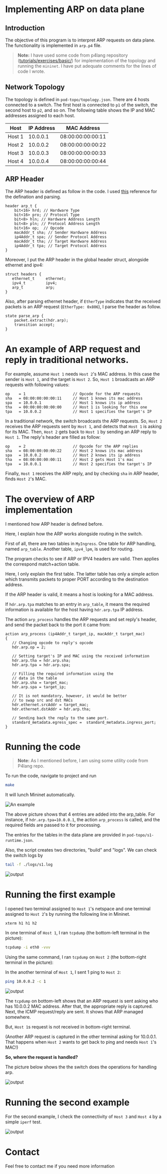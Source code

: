 # Implementing ARP on data plane

## Introduction

The objective of this program is to interpret ARP requests on data plane. The functionality is implemented in `arp.p4` file.

> **Note:** I have used some code from p4lang repository ([tutorials/exercises/basic/](https://github.com/p4lang/tutorials/tree/master/exercises/basic)) for implementation of the topology and running the `mininet`. I have put adequate comments for the lines of code I wrote.



## Network Topology
The topology is defined in `pod-topo/topology.json`. There are 4 hosts connected to a switch. The first host is connected to `p1` of the switch, the second host to `p2`, and so on. The following table shows the IP and MAC addresses assigned to each host.

| Host            | IP Address      | MAC Address     |
| --------------  | -------------   | -------------   | 
| Host 1          | 10.0.0.1        | 08:00:00:00:00:11|
| Host 2          | 10.0.0.2        | 08:00:00:00:00:22|
| Host 3          | 10.0.0.3        | 08:00:00:00:00:33|
| Host 4          | 10.0.0.4        | 08:00:00:00:00:44|



## ARP Header

The ARP header is defined as follow in the code.
I used [this](https://forum.p4.org/t/how-define-the-arp-header-in-the-p4-program/584/3) reference for the defination and parsing.
```
header arp_t {
    bit<16> hrd; // Hardware Type
    bit<16> pro; // Protocol Type
    bit<8> hln; // Hardware Address Length
    bit<8> pln; // Protocol Address Length
    bit<16> op;  // Opcode
    macAddr_t sha; // Sender Hardware Address
    ip4Addr_t spa; // Sender Protocol Address
    macAddr_t tha; // Target Hardware Address
    ip4Addr_t tpa; // Target Protocol Address
}
```

Moreover, I put the ARP header in the global header struct, alongside ethernet and ipv4:
```
struct headers {
   ethernet_t     ethernet;
   ipv4_t         ipv4;
   arp_t          arp;
}
```

Also, after parsing ethernet header, if ``EtherType`` indicates that the received packets is an ARP request (`EtherType: 0x806`), I parse the header as follow.
```
state parse_arp {
    packet.extract(hdr.arp);
    transition accept;
}
```



# An example of ARP request and reply in traditional networks.

For example, assume `Host 1` needs `Host 2`'s MAC address. In this case the sender is `Host 1`, and the target is `Host 2`.
So, `Host 1` broadcasts an ARP requests with following values:
```
op    = 1                     // Opcode for the ARP requests
sha   = 08:00:00:00:00:11     // Host 1 knows its mac address
spa   = 10.0.0.1              // Host 1 knows its ip address
tha   = 00:00:00:00:00:00     // Host 1 is looking for this one
tpa   = 10.0.0.2              // Host 1 specifies the target's IP
```

In a traditional network, the switch broadcasts the ARP requests. So, `Host 2` receives the ARP requests sent by `Host 1`, and detects that `Host 1` is asking for its MAC. Then, `Host 2` gets back to `Host 1` by sending an ARP reply to `Host 1`. The reply's header are filled as follow:
```
op    = 2                     // Opcode for the ARP replies
sha   = 08:00:00:00:00:22     // Host 2 knows its mac address
spa   = 10.0.0.2              // Host 2 knows its ip address
tha   = 08:00:00:00:00:11     // Host 2 gets Host 1's mac 
tpa   = 10.0.0.1              // Host 2 specifies the target's IP
```

Finally, `Host 1` receives the ARP reply, and by checking `sha` in ARP header, finds `Host 2`'s MAC.


# The overview of ARP implementation
I mentioned how ARP header is defined before.

Here, I explain how the ARP works alongside routing in the switch.

First of all, there are two tables in `MyIngress`. One table for ARP handling, named `arp_table`. Another table, `ipv4_lpm`, is used for routing.

The program checks to see if ARP or IPV4 headers are valid. Then applies the correspond match+action table. 

Here, I only explain the first table. The latter table has only a simple action which transmits packets to proper PORT according to the destination address.

If the ARP header is valid, it means a host is looking for a MAC address.

If `hdr.arp.tpa` matches to an entry in `arp_table`, it means the required information is available for the host having `hdr.arp.tpa` IP address.

The action `arp_process` handles the ARP requests and set reply's header, and send the packet back to the port it came from:
```
action arp_process (ip4Addr_t target_ip, macAddr_t target_mac)
{
   // Changing opcode to reply's opcode
   hdr.arp.op = 2;

   // Setting target's IP and MAC using the received information
   hdr.arp.tha = hdr.arp.sha;
   hdr.arp.tpa = hdr.arp.spa;

   // Filling the required information using the
   // data in the table
   hdr.arp.sha = target_mac;
   hdr.arp.spa = target_ip;

   // It is not mandatory, however, it would be better
   // to swap src and dst MACs 
   hdr.ethernet.srcAddr = target_mac;
   hdr.ethernet.dstAddr = hdr.arp.tha;

   // Sending back the reply to the same port.
   standard_metadata.egress_spec =  standard_metadata.ingress_port;
}
```

# Running the code

>**Note:** As I mentioned before, I am using some utility code from P4lang repo.

To run the code, navigate to project and run
```bash
make
```

It will lunch Mininet automatically.

![An example](./screenshot/1.png)



The above picture shows that 4 entries are added into the arp_table.
For instance, if `hdr.arp.tpa=10.0.0.1`, the action `arp_process` is called, and the required fields are passed to it for processing. 

The entries for the tables in the data plane are provided in `pod-topo/s1-runtime.json`. 


Also, the script creates two directories, "build" and "logs". We can check the switch logs by
```bash
tail -f ./logs/s1.log
```
![output](./screenshot/2.png)




# Running the first example
I opened two terminal assigned to `Host 1`'s netspace and one terminal assigned to `Host 2`'s by running the following line in Mininet.
```
xterm h1 h1 h2
```

In one terminal of `Host 1`, I ran `tcpdump` (the bottom-left terminal in the picture):
```bash
tcpdump -i eth0 -vvv
```

Using the same command, I ran `tcpdump` on `Host 2` (the bottom-right terminal in the picture):


In the another terminal of `Host 1`, I sent 1 ping to `Host 2`:
```bash
ping 10.0.0.2 -c 1
```
![output](./screenshot/5.png)


The `tcpdump` on  bottom-left shows that an ARP request is sent asking who has 10.0.0.2 MAC address. After that, the appropriate reply is captured. Next, the ICMP request/reply are sent. It shows that ARP managed somewhere. 

But, `Host 1`s request is not received in bottom-right terminal. 

(Another ARP request is captured in the other terminal asking for 10.0.0.1. That happens when `Host 2` wants to get back to ping and needs `Host 1`'s MAC!)

**So, where the request is handled?**

The picture below shows the the switch does the operations for handling arp.

![output](./screenshot/4.png)


# Running the second example

For the second example, I check the connectivity of `Host 3` and `Host 4` by a simple `iperf` test.

![output](./screenshot/6.png)



# Contact

Feel free to contact me if you need more information